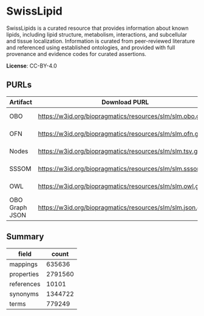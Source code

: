 # SwissLipid

SwissLipids is a curated resource that provides information about known lipids, including lipid structure, metabolism, interactions, and subcellular and tissue localization. Information is curated from peer-reviewed literature and referenced using established ontologies, and provided with full provenance and evidence codes for curated assertions.

**License**: CC-BY-4.0

## PURLs

| Artifact       | Download PURL                                              | Latest Versioned Download PURL                                        |
|----------------|------------------------------------------------------------|-----------------------------------------------------------------------|
| OBO            | https://w3id.org/biopragmatics/resources/slm/slm.obo.gz    | https://w3id.org/biopragmatics/resources/slm/2025-01-13/slm.obo.gz    |
| OFN            | https://w3id.org/biopragmatics/resources/slm/slm.ofn.gz    | https://w3id.org/biopragmatics/resources/slm/2025-01-13/slm.ofn.gz    |
| Nodes          | https://w3id.org/biopragmatics/resources/slm/slm.tsv.gz    | https://w3id.org/biopragmatics/resources/slm/2025-01-13/slm.tsv.gz    |
| SSSOM          | https://w3id.org/biopragmatics/resources/slm/slm.sssom.tsv | https://w3id.org/biopragmatics/resources/slm/2025-01-13/slm.sssom.tsv |
| OWL            | https://w3id.org/biopragmatics/resources/slm/slm.owl.gz    | https://w3id.org/biopragmatics/resources/slm/2025-01-13/slm.owl.gz    |
| OBO Graph JSON | https://w3id.org/biopragmatics/resources/slm/slm.json.gz   | https://w3id.org/biopragmatics/resources/slm/2025-01-13/slm.json.gz   |

## Summary

| field      |   count |
|------------|---------|
| mappings   |  635636 |
| properties | 2791560 |
| references |   10101 |
| synonyms   | 1344722 |
| terms      |  779249 |
